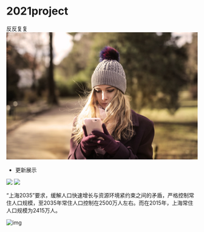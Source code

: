 # 2021project  
反反复复
![image](https://raw.githubusercontent.com/longfeizheng/longfeizheng.github.io/master/images/java/45.jpg)
- 更新展示

<img src="http://upload-images.jianshu.io/upload_images/695203-1f874a12ed703ef3.png?imageMogr2/auto-orient/strip%7CimageView2/2/w/1240" width=375 />
<img src="http://upload-images.jianshu.io/upload_images/695203-b85c761c3739c565.jpg?imageMogr2/auto-orient/strip%7CimageView2/2/w/1240" width=375 />

“上海2035”要求，缓解人口快速增长与资源环境紧约束之间的矛盾，严格控制常住人口规模，至2035年常住人口控制在2500万人左右。而在2015年，上海常住人口规模为2415万人。

![img](https://mmbiz.qpic.cn/mmbiz_jpg/QvZej5zN2tvy6Ezok0hGgAib7MShGB8uTzxial0ZBReafeJ11KQQYg5GBogzU8wnxQnlg5zZFEvZnnFiarAuRrhug/640?wx_fmt=jpeg&tp=webp&wxfrom=5&wx_lazy=1&wx_co=1)


